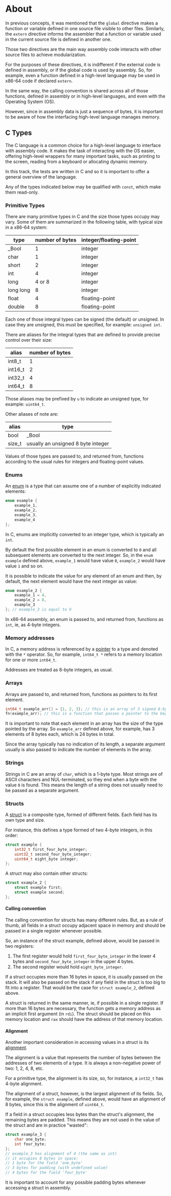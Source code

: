 # About

In previous concepts, it was mentioned that the `global` directive makes a function or variable defined in one source file visible to other files.
Similarly, the `extern` directive informs the assembler that a function or variable used in the current source file is defined in another one.

Those two directives are the main way assembly code interacts with other source files to achieve modularization.

For the purposes of these directives, it is indifferent if the external code is defined in assembly, or if the global code is used by assembly.
So, for example, even a function defined in a high-level language may be used in x86-64 code if declared `extern`.

In the same way, the calling convention is shared across all of those functions, defined in assembly or in high-level languages, and even with the Operating System (OS).

However, since in assembly data is just a sequence of bytes, it is important to be aware of how the interfacing high-level language manages memory.

## C Types

The C language is a common choice for a high-level language to interface with assembly code.
It makes the task of interacting with the OS easier, offering high-level wrappers for many important tasks, such as printing to the screen, reading from a keyboard or allocating dynamic memory.

In this track, the tests are written in C and so it is important to offer a general overview of the language.

Any of the types indicated below may be qualified with `const`, which make them read-only.

### Primitive Types

There are many primitive types in C and the size those types occupy may vary.
Some of them are summarized in the following table, with typical size in a x86-64 system:

| type      | number of bytes | integer/floating-point |
|-----------|-----------------|------------------------|
| _Bool     | 1               | integer                |
| char      | 1               | integer                |
| short     | 2               | integer                |
| int       | 4               | integer                |
| long      | 4 or 8          | integer                |
| long long | 8               | integer                |
| float     | 4               | floating-point         |
| double    | 8               | floating-point         |

Each one of those integral types can be signed (the default) or unsigned.
In case they are unsigned, this must be specified, for example: `unsigned int`.

There are aliases for the integral types that are defined to provide precise control over their size:

| alias   | number of bytes |
|---------|-----------------|
| int8_t  | 1               |
| int16_t | 2               |
| int32_t | 4               |
| int64_t | 8               |

Those aliases may be prefixed by `u` to indicate an unsigned type, for example: `uint64_t`.

Other aliases of note are:

| alias  | type                                          |
|--------|-----------------------------------------------|
| bool   | _Bool                                         |
| size_t | usually an unsigned 8 byte integer            |

Values of those types are passed to, and returned from, functions according to the usual rules for integers and floating-point values.

### Enums

An [enum][enum] is a type that can assume one of a number of explicitly indicated elements:

```c
enum example {
    example_1,
    example_2,
    example_3,
    example_4
};
```

In C, enums are implicitly converted to an integer type, which is typically an `int`.

By default the first possible element in an enum is converted to `0` and all subsequent elements are converted to the next integer.
So, in the `enum example` defined above, `example_1` would have value `0`, `example_2` would have value `1` and so on.

It is possible to indicate the value for any element of an enum and then, by default, the next element would have the next integer as value:

```c
enum example_2 {
    example_1 = 4,
    example_2 = 8,
    example_3
}; // example_3 is equal to 9
```

In x86-64 assembly, an enum is passed to, and returned from, functions as `int`, ie, as 4-byte integers.

### Memory addresses

In C, a memory address is referenced by a [pointer][pointer] to a type and denoted with the `*` operator.
So, for example, `int64_t *` refers to a memory location for one or more `int64_t`.

Addresses are treated as 8-byte integers, as usual.

### Arrays

Arrays are passed to, and returned from, functions as pointers to its first element.

```c
int64_t example_arr[] = {1, 2, 3}; // this is an array of 3 signed 8-byte integers
fn(example_arr); // this is a function that passes a pointer to the beginning of the array as argument
```

It is important to note that each element in an array has the size of the type pointed by the array.
So `example_arr` defined above, for example, has 3 elements of 8 bytes each, which is 24 bytes in total.

Since the array typically has no indication of its length, a separate argument usually is also passed to indicate the number of elements in the array.

### Strings

Strings in C are an array of `char`, which is a 1-byte type.
Most strings are of ASCII characters and NUL-terminated, so they end when a byte with the value `0` is found.
This means the length of a string does not usually need to be passed as a separate argument.

### Structs

A [struct][struct] is a composite type, formed of different fields.
Each field has its own type and size.

For instance, this defines a type formed of two 4-byte integers, in this order:

```c
struct example {
    int32_t first_four_byte_integer;
    uint32_t second_four_byte_integer;
    uint64_t eight_byte integer;
};
```

A struct may also contain other structs:

```c
struct example_2 {
    struct example first;
    struct example second;
};
```

#### Calling convention

The calling convention for structs has many different rules.
But, as a rule of thumb, all fields in a struct occupy adjacent space in memory and should be passed in a single register whenever possible.

So, an instance of the struct example, defined above, would be passed in two registers:

1. The first register would hold `first_four_byte_integer` in the lower 4 bytes and `second_four_byte_integer` in the upper 4 bytes.
2. The second register would hold `eight_byte_integer`.

If a struct occupies more than 16 bytes in space, it is usually passed on the stack.
It will also be passed on the stack if any field in the struct is too big to fit into a register.
That would be the case for `struct example_2`, defined above.

A struct is returned in the same manner, ie, if possible in a single register.
If more than 16 bytes are necessary, the function gets a memory address as an implicit first argument (in `rdi`).
The struct should be placed on this memory location and `rax` should have the address of that memory location.

#### Alignment

Another important consideration in accessing values in a struct is its [alignment][alignment].

The alignment is a value that represents the number of bytes between the addresses of two elements of a type.
It is always a non-negative power of two: 1, 2, 4, 8, etc.

For a primitive type, the alignment is its size, so, for instance, a `int32_t` has 4-byte alignment.

The alignment of a struct, however, is the largest alignment of its fields.
So, for example, the `struct example`, defined above, would have an alignment of 8 bytes, since this is the alignment of `uint64_t`.

If a field in a struct occupies less bytes than the struct's alignment, the remaining bytes are padded.
This means they are not used in the value of the struct and are in practice "wasted":

```c
struct example_3 {
    char one_byte;
    int four_byte;
};
// example_3 has alignment of 4 (the same as int)
// it occupies 8 bytes in space:
// 1 byte for the field 'one_byte'
// 3 bytes for padding (with undefined value)
// 4 bytes for the field 'four_byte'
```

It is important to account for any possible padding bytes whenever accessing a struct in assembly.

[enum]: https://en.cppreference.com/w/c/language/enum.html
[pointer]: https://en.cppreference.com/w/c/language/pointer.html
[struct]: https://en.wikipedia.org/wiki/Struct_(C_programming_language)
[alignment]: https://en.cppreference.com/w/c/language/object.html#Alignment
